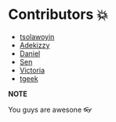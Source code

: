 # Contributors 💥

- [tsolawoyin](https://github.com/tsolawoyin)
- [Adekizzy]() 
- [Daniel]()
- [Sen]()
- [Victoria]()
- [tgeek](https://github.com/oyinadeolawoyin)

**NOTE**

You guys are awesone 👓